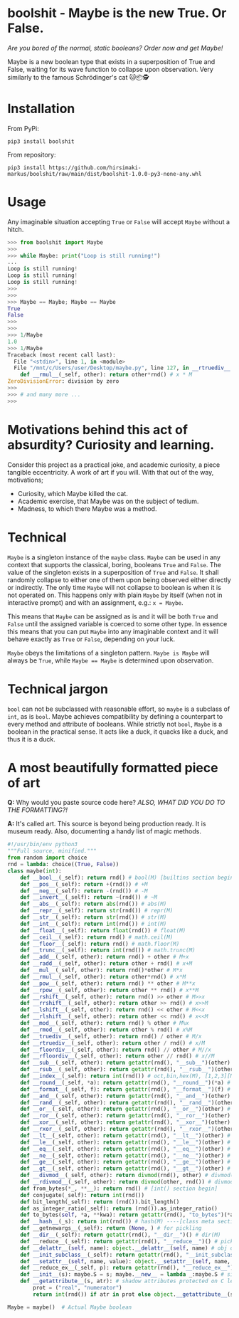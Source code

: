# boolshit - Maybe is the new True. Or False.

_Are you bored of the normal, static booleans? Order now and get Maybe!_

 Maybe is a new boolean type that exists in a superposition of True and False, waiting for its wave function to collapse upon observation. Very similarly to the famous Schrödinger's cat 🐱📦🕵️

# Installation
From PyPi:
```shell
pip3 install boolshit
```
From repository:
```shell
pip3 install https://github.com/hirsimaki-markus/boolshit/raw/main/dist/boolshit-1.0.0-py3-none-any.whl
```

# Usage

Any imaginable situation accepting `True` or `False` will accept `Maybe` without a hitch.

```Python
>>> from boolshit import Maybe
>>>
>>> while Maybe: print("Loop is still running!")
...
Loop is still running!
Loop is still running!
Loop is still running!
>>>
>>>
>>> Maybe == Maybe; Maybe == Maybe
True
False
>>>
>>>
>>> 1/Maybe
1.0
>>> 1/Maybe
Traceback (most recent call last):
  File "<stdin>", line 1, in <module>
  File "/mnt/c/Users/user/Desktop/maybe.py", line 127, in __rtruediv__
    def __rmul__(_self, other): return other*rnd() # x * M
ZeroDivisionError: division by zero
>>>
>>> # and many more ...
>>>
```

# Motivations behind this act of absurdity? Curiosity and learning.

Consider this project as a practical joke, and academic curiosity, a piece tangible eccentricity. A work of art if you will. With that out of the way, motivations;

* Curiosity, which Maybe killed the cat.
* Academic exercise, that Maybe was on the subject of tedium.
* Madness, to which there Maybe was a method.

# Technical

`Maybe` is a singleton instance of the `maybe` class. `Maybe` can be used in any
context that supports the classical, boring, booleans `True` and `False`.
The value of the singleton exists in a superposition of `True` and `False`.
It shall randomly collapse to either one of them upon being observed either
directly or indirectly. The only time `Maybe` will not collapse to boolean
is when it is not operated on. This happens only with plain `Maybe` by
itself (when not in interactive prompt) and with an assignment, e.g.: `x = Maybe`.

This means that `Maybe` can be assigned as is and it will be both `True` and
`False` until the assigned variable is coerced to some other type. In
essence this means that you can put `Maybe` into any imaginable context
and it will behave exactly as `True` or `False`, depending on your luck.

`Maybe` obeys the limitations of a singleton pattern. `Maybe is Maybe` will
always be `True`, while `Maybe == Maybe` is determined upon observation.

# Technical jargon

`bool` can not be subclassed with reasonable effort, so
`maybe` is a subclass of `int`, as is `bool`. Maybe achieves compatibility by
defining a counterpart to every method and attribute of booleans. While
strictly not `bool`, `Maybe` is a boolean in
the practical sense. It acts like a duck, it quacks like a duck, and thus it
is a duck.

# A most beautifully formatted piece of art

**Q:** Why would you paste source code here? _ALSO, WHAT DID YOU DO TO THE FORMATTING?!_

**A:** It's called art. This source is beyond being production ready. It is museum ready.
Also, documenting a handy list of magic methods.

```Python
#!/usr/bin/env python3
"""Full source, minified."""
from random import choice
rnd = lambda: choice((True, False))
class maybe(int):
    def __bool__(_self): return rnd() # bool(M) [builtins section begin]
    def __pos__(_self): return +(rnd()) # +M
    def __neg__(_self): return -(rnd()) # -M
    def __invert__(_self): return ~(rnd()) # ~M
    def __abs__(_self): return abs(rnd()) # abs(M)
    def __repr__(_self): return str(rnd()) # repr(M)
    def __str__(_self): return str(rnd()) # str(M)
    def __int__(_self): return int(rnd()) # int(M)
    def __float__(_self): return float(rnd()) # float(M)
    def __ceil__(_self): return rnd() # math.ceil(M)
    def __floor__(_self): return rnd() # math.floor(M)
    def __trunc__(_self): return int(rnd()) # math.trunc(M)
    def __add__(_self, other): return rnd() + other # M+x
    def __radd__(_self, other): return other + rnd() # x+M
    def __mul__(_self, other): return rnd()*other # M*x
    def __rmul__(_self, other): return other*rnd() # x*M
    def __pow__(_self, other): return rnd() ** other # M**x
    def __rpow__(_self, other): return other ** rnd() # x**M
    def __rshift__(_self, other): return rnd() >> other # M>>x
    def __rrshift__(_self, other): return other >> rnd() # x>>M
    def __lshift__(_self, other): return rnd() << other # M<<x
    def __rlshift__(_self, other): return other << rnd() # x<<M
    def __mod__(_self, other): return rnd() % other # M%x
    def __rmod__(_self, other): return other % rnd() # x%M
    def __truediv__(_self, other): return rnd() / other # M/x
    def __rtruediv__(_self, other): return other / rnd() # x/M
    def __floordiv__(_self, other): return rnd() // other # M//x
    def __rfloordiv__(_self, other): return other // rnd() # x//M
    def __sub__(_self, other): return getattr(rnd(), "__sub__")(other) # M-x
    def __rsub__(_self, other): return getattr(rnd(), "__rsub__")(other) # x-M
    def __index__(_self): return int(rnd()) # oct,bin,hex(M), [1,2,3][M]
    def __round__(_self, *a): return getattr(rnd(), "__round__")(*a) # round(M)
    def __format__(_self, f): return getattr(rnd(), "__format__")(f) # .format
    def __and__(_self, other): return getattr(rnd(), "__and__")(other) # M&x
    def __rand__(_self, other): return getattr(rnd(), "__rand__")(other) # x&M
    def __or__(_self, other): return getattr(rnd(), "__or__")(other) # M|x
    def __ror__(_self, other): return getattr(rnd(), "__ror__")(other) # x|M
    def __xor__(_self, other): return getattr(rnd(), "__xor__")(other) # M^x
    def __rxor__(_self, other): return getattr(rnd(), "__rxor__")(other) # x^M
    def __lt__(_self, other): return getattr(rnd(), "__lt__")(other) # M<x
    def __le__(_self, other): return getattr(rnd(), "__le__")(other) # M<=x
    def __eq__(_self, other): return getattr(rnd(), "__eq__")(other) # M==x
    def __ne__(_self, other): return getattr(rnd(), "__ne__")(other) # M!=x
    def __ge__(_self, other): return getattr(rnd(), "__ge__")(other) # M>=x
    def __gt__(_self, other): return getattr(rnd(), "__gt__")(other) # M>x
    def __divmod__(_self, other): return divmod(rnd(), other) # divmod(M, x)
    def __rdivmod__(_self, other): return divmod(other, rnd()) # divmod(x, M)
    def from_bytes(*_, **__): return rnd() # [int() section begin]
    def conjugate(_self): return int(rnd())
    def bit_length(_self): return (rnd()).bit_length()
    def as_integer_ratio(_self): return (rnd()).as_integer_ratio()
    def to_bytes(self, *a, **kwa): return getattr(rnd(), "to_bytes")(*a, **kwa)
    def __hash__(_s): return int(rnd()) # hash(M) ----[class meta section]----
    def __getnewargs__(_self): return (None, ) # for pickling
    def __dir__(_self): return getattr(rnd(), "__dir__")() # dir(M)
    def __reduce__(_self): return getattr(rnd(), "__reduce__")() # pickling
    def __delattr__(self, name): object.__delattr__(self, name) # obj del
    def __init_subclass__(_self): return getattr(rnd(), "__init_subclass__")()
    def __setattr__(self, name, value): object.__setattr__(self, name, value)
    def __reduce_ex__(_self, p): return getattr(rnd(), "__reduce_ex__")(p)
    def __init__(s): maybe.S = s; maybe.__new__ = lambda _:maybe.S # singleton
    def __getattribute__(s, atr): # shadow attributes protected on C level
        prot = ("real", "numerator")
        return int(rnd()) if atr in prot else object.__getattribute__(s, atr)

Maybe = maybe()  # Actual Maybe boolean
```
